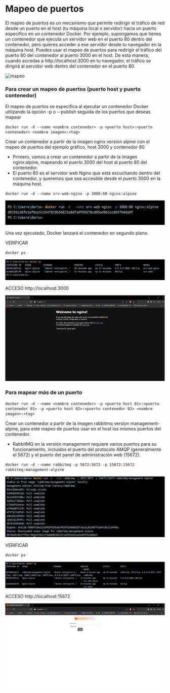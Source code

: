 # Mapeo de puertos
El mapeo de puertos es un mecanismo que permite redirigir el tráfico de red desde un puerto en el host (tu máquina local o servidor) hacia un puerto específico en un contenedor Docker.
Por ejemplo, supongamos que tienes un contenedor que ejecuta un servidor web en el puerto 80 dentro del contenedor, pero quieres acceder a ese servidor desde tu navegador en la máquina host. Puedes usar el mapeo de puertos para redirigir el tráfico del puerto 80 del contenedor al puerto 3000 en el host. De esta manera, cuando accedas a http://localhost:3000 en tu navegador, el tráfico se dirigirá al servidor web dentro del contenedor en el puerto 80.

![mapeo](img/mapeoPuertos.PNG)

### Para crear un mapeo de puertos (puerto host y puerto contenedor)
El mapeo de puertos se especifica al ejecutar un contenedor Docker utilizando la opción -p o --publish seguida de los puertos que deseas mapear
```
docker run -d --name <nombre contenedor> -p <puerto host>:<puerto contenedor> <nombre imagen>:<tag>

```
Crear un contenedor a partir de la imagen nginx version alpine con el mapeo de puertos del ejemplo gráfico, host 3000 y contenedor 80

* Primero, vamos a crear un contenedor a partir de la imagen nginx:alpine, mapeando el puerto 3000 del host al puerto 80 del contenedor.
* El puerto 80 es el servidor web Nginx que está escuchando dentro del contenedor, y queremos que sea accesible desde el puerto 3000 en la máquina host.

```
docker run -d --name srv-web-nginx -p 3000:80 nginx:alpine

```

![mapeo](img/CrearMapeo.png)

Una vez ejecutado, Docker lanzará el contenedor en segundo plano.

VERIFICAR 

```
docker ps

```

![mapeo](img/VeerificarMapeo.png)

ACCESO http://localhost:3000

![mapeo](img/Pagina3000.png)

### Para mapear más de un puerto

```
docker run -d --name <nombre contenedor> -p <puerto host 01>:<puerto contenedor 01> -p <puerto host 02>:<puerto contenedor 02> <nombre imagen>:<tag>
```

Crear un contenedor a partir de la imagen rabbitmq version management-alpine, para este mapeo de puertos usar en el host los mismos puertos del contenedor.

* RabbitMQ en la versión management requiere varios puertos para su funcionamiento, incluidos el puerto del protocolo AMQP (generalmente el 5672) y el puerto del panel de administración web (15672).

```
docker run -d --name rabbitmq -p 5672:5672 -p 15672:15672 rabbitmq:management-alpine
```

![mapeo](img/CrearMultiplesMapeo.png)

VERIFICAR 

```
docker ps

```

![mapeo](img/VerificarCreacionMapeo.png)

ACCESO http://localhost:15672

![mapeo](img/Navegador15672.png)







